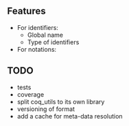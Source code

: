 ## Features

- For identifiers:
  + Global name
  + Type of identifiers
- For notations:

## TODO

- tests
- coverage
- split coq_utils to its own library
- versioning of format
- add a cache for meta-data resolution
